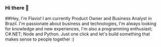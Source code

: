 ### Hi there 👋

##Hey, I'm Flavio! I am currently Product Owner and Business Analyst in Brazil. I'm passionate about business and technologies, I'm always looking for knowledge and new experiences, I'm also a programming enthusiast; C#.NET; Node and Python. Just one click and let's build something that makes sense to people together :)

<!--
**FlavioNeilandPaz/FlavioNeilandPaz** is a ✨ _special_ ✨ repository because its `README.md` (this file) appears on your GitHub profile.

Here are some ideas to get you started:

- 🔭 I’m currently working on ...
- 🌱 I’m currently learning ...
- 👯 I’m looking to collaborate on ...
- 🤔 I’m looking for help with ...
- 💬 Ask me about ...
- 📫 How to reach me: ...
- 😄 Pronouns: ...
- ⚡ Fun fact: ...
-->
